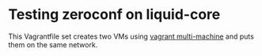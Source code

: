 # Testing zeroconf on liquid-core

This Vagrantfile set creates two VMs using [vagrant multi-machine](https://www.vagrantup.com/docs/multi-machine/) and puts them on the same network.
